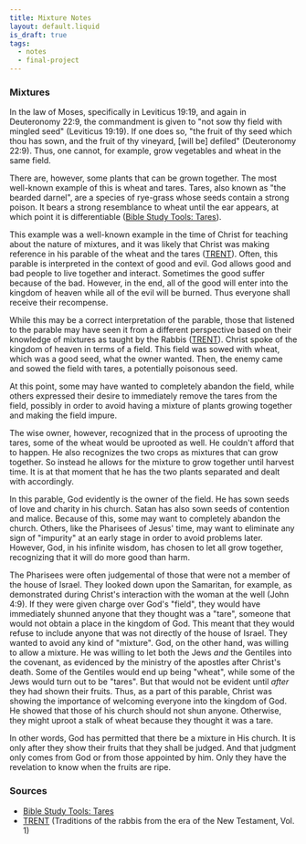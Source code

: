 ```yaml
---
title: Mixture Notes
layout: default.liquid
is_draft: true
tags:
  - notes
  - final-project
---
```


### Mixtures

In the law of Moses, specifically in Leviticus 19:19, and again in Deuteronomy
22:9, the commandment is given to "not sow thy field with mingled seed"
(Leviticus 19:19). If one does so, "the fruit of thy seed which thou has sown,
and the fruit of thy vineyard, [will be] defiled" (Deuteronomy 22:9). Thus, one
cannot, for example, grow vegetables and wheat in the same field.

There are, however, some plants that can be grown together. The most well-known
example of this is wheat and tares. Tares, also known as "the bearded darnel",
are a species of rye-grass whose seeds contain a strong poison. It bears a
strong resemblance to wheat until the ear appears, at which point it is
differentiable ([Bible Study Tools: Tares]).

This example was a well-known example in the time of Christ for teaching about
the nature of mixtures, and it was likely that Christ was making
reference in his parable of the wheat and the tares ([TRENT]). Often, this
parable is interpreted in the context of good and evil. God allows good and bad
people to live together and interact. Sometimes the good suffer because of the
bad. However, in the end, all of the good will enter into the kingdom of heaven
while all of the evil will be burned. Thus everyone shall receive their
recompense.

While this may be a correct interpretation of the parable, those that listened
to the parable may have seen it from a different perspective based on their
knowledge of mixtures as taught by the Rabbis ([TRENT]). Christ spoke of the
kingdom of heaven in terms of a field. This field was sowed with wheat, which
was a good seed, what the owner wanted. Then, the enemy came and sowed the
field with tares, a potentially poisonous seed.

At this point, some may have wanted to completely abandon the field, while
others expressed their desire to immediately remove the tares from the field,
possibly in order to avoid having a mixture of plants growing together and
making the field impure.

The wise owner, however, recognized that in the process of uprooting the tares,
some of the wheat would be uprooted as well. He couldn't afford that to
happen. He also recognizes the two crops as mixtures that can grow together. So
instead he allows for the mixture to grow together until harvest time. It is at
that moment that he has the two plants separated and dealt with accordingly.

In this parable, God evidently is the owner of the field. He has sown seeds of
love and charity in his church. Satan has also sown seeds of contention and
malice. Because of this, some may want to completely abandon the church. Others,
like the Pharisees of Jesus' time, may want to eliminate any sign of "impurity"
at an early stage in order to avoid problems later. However, God, in his
infinite wisdom, has chosen to let all grow together, recognizing that it will
do more good than harm.

The Pharisees were often judgemental of those that were not a member of the
house of Israel. They looked down upon the Samaritan, for example, as
demonstrated during Christ's interaction with the woman at the well (John
4:9). If they were given charge over God's "field", they would have immediately
shunned anyone that they thought was a "tare", someone that would not obtain a
place in the kingdom of God. This meant that they would refuse to include anyone
that was not directly of the house of Israel. They wanted to avoid any kind of
"mixture". God, on the other hand, was willing to allow a mixture. He was
willing to let both the Jews *and* the Gentiles into the covenant, as evidenced
by the ministry of the apostles after Christ's death. Some of the Gentiles would
end up being "wheat", while some of the Jews would turn out to be "tares". But
that would not be evident until *after* they had shown their fruits. Thus, as a
part of this parable, Christ was showing the importance of welcoming everyone
into the kingdom of God. He showed that those of his church should not shun
anyone. Otherwise, they might uproot a stalk of wheat because they thought it
was a tare.

In other words, God has permitted that there be a mixture in His church. It is
only after they show their fruits that they shall be judged. And that judgment
only comes from God or from those appointed by him. Only they have the
revelation to know when the fruits are ripe.

### Sources
  * [Bible Study Tools: Tares]
  * [TRENT] (Traditions of the rabbis from the era
    of the New Testament, Vol. 1)

[Bible Study Tools: Tares]: https://www.biblestudytools.com/dictionary/tares/
[TRENT]: https://search.lib.byu.edu/byu/record/cat.3322563.item.31197224796828?holding=y6by366kz52nxshn
